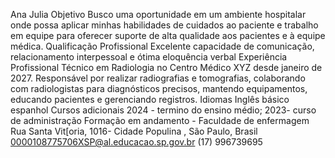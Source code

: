 Ana Julia
Objetivo
Busco uma oportunidade em um ambiente hospitalar onde possa aplicar minhas habilidades de cuidados ao paciente e trabalho em equipe para oferecer suporte de alta qualidade aos pacientes e à equipe médica.
Qualificação Profissional
Excelente capacidade de comunicação,
relacionamento interpessoal e ótima
eloquência verbal
Experiência Profissional
Técnico em Radiologia no Centro Médico XYZ desde janeiro de 2027. Responsável por realizar radiografias e tomografias, colaborando com radiologistas para diagnósticos precisos, mantendo equipamentos, educando pacientes e gerenciando registros.
Idiomas
Inglês básico
espanhol
Cursos adicionais
2024 - termino do ensino médio;
2023- curso de administração
Formação
em andamento - Faculdade de enfermagem
Rua Santa Vit[oria, 1016-
Cidade Populina , São Paulo, Brasil
0000108775706XSP@al.educacao.sp.gov.br
(17) 996739695
